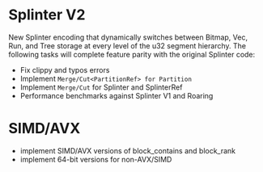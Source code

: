 # Splinter V2

New Splinter encoding that dynamically switches between Bitmap, Vec, Run, and Tree storage at every level of the u32 segment hierarchy. The following tasks will complete feature parity with the original Splinter code:

- Fix clippy and typos errors
- Implement `Merge/Cut<PartitionRef> for Partition`
- Implement `Merge/Cut` for Splinter and SplinterRef
- Performance benchmarks against Splinter V1 and Roaring

# SIMD/AVX

- implement SIMD/AVX versions of block_contains and block_rank
- implement 64-bit versions for non-AVX/SIMD
